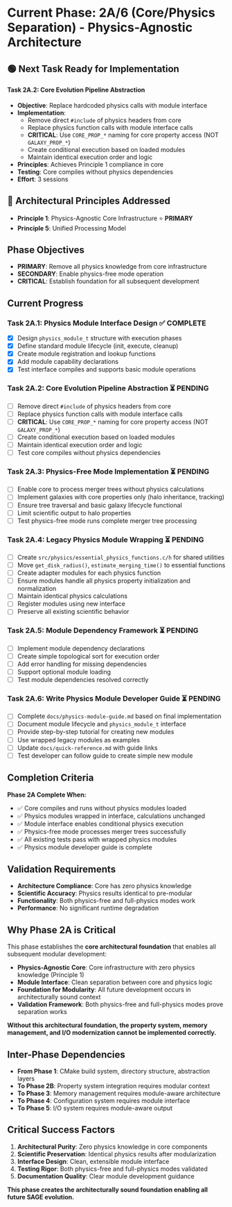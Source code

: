 <!-- Purpose: Current project phase context -->
<!-- Update Rules:
- 500-word limit!
- Include:
  • Phase objectives
  • Current progress as a checklist
  • Completion criteria
  • Inter-phase dependencies
- At major phase completion archive as phase-[X].md and refresh for next phase
-->

# Current Phase: 2A/6 (Core/Physics Separation) - Physics-Agnostic Architecture

## 🟢 Next Task Ready for Implementation
#### Task 2A.2: Core Evolution Pipeline Abstraction
- **Objective**: Replace hardcoded physics calls with module interface
- **Implementation**:
  - Remove direct `#include` of physics headers from core
  - Replace physics function calls with module interface calls
  - **CRITICAL**: Use `CORE_PROP_*` naming for core property access (NOT `GALAXY_PROP_*`)
  - Create conditional execution based on loaded modules
  - Maintain identical execution order and logic
- **Principles**: Achieves Principle 1 compliance in core
- **Testing**: Core compiles without physics dependencies
- **Effort**: 3 sessions

## 🎯 Architectural Principles Addressed
- **Principle 1**: Physics-Agnostic Core Infrastructure ⭐ **PRIMARY**
- **Principle 5**: Unified Processing Model

## Phase Objectives
- **PRIMARY**: Remove all physics knowledge from core infrastructure
- **SECONDARY**: Enable physics-free mode operation
- **CRITICAL**: Establish foundation for all subsequent development

## Current Progress

### Task 2A.1: Physics Module Interface Design ✅ COMPLETE
- [x] Design `physics_module_t` structure with execution phases
- [x] Define standard module lifecycle (init, execute, cleanup)
- [x] Create module registration and lookup functions
- [x] Add module capability declarations
- [x] Test interface compiles and supports basic module operations

### Task 2A.2: Core Evolution Pipeline Abstraction ⏳ PENDING
- [ ] Remove direct `#include` of physics headers from core
- [ ] Replace physics function calls with module interface calls
- [ ] **CRITICAL**: Use `CORE_PROP_*` naming for core property access (NOT `GALAXY_PROP_*`)
- [ ] Create conditional execution based on loaded modules
- [ ] Maintain identical execution order and logic
- [ ] Test core compiles without physics dependencies

### Task 2A.3: Physics-Free Mode Implementation ⏳ PENDING
- [ ] Enable core to process merger trees without physics calculations
- [ ] Implement galaxies with core properties only (halo inheritance, tracking)
- [ ] Ensure tree traversal and basic galaxy lifecycle functional
- [ ] Limit scientific output to halo properties
- [ ] Test physics-free mode runs complete merger tree processing

### Task 2A.4: Legacy Physics Module Wrapping ⏳ PENDING
- [ ] Create `src/physics/essential_physics_functions.c/h` for shared utilities
- [ ] Move `get_disk_radius()`, `estimate_merging_time()` to essential functions
- [ ] Create adapter modules for each physics function
- [ ] Ensure modules handle all physics property initialization and normalization
- [ ] Maintain identical physics calculations
- [ ] Register modules using new interface
- [ ] Preserve all existing scientific behavior

### Task 2A.5: Module Dependency Framework ⏳ PENDING
- [ ] Implement module dependency declarations
- [ ] Create simple topological sort for execution order
- [ ] Add error handling for missing dependencies
- [ ] Support optional module loading
- [ ] Test module dependencies resolved correctly

### Task 2A.6: Write Physics Module Developer Guide ⏳ PENDING
- [ ] Complete `docs/physics-module-guide.md` based on final implementation
- [ ] Document module lifecycle and `physics_module_t` interface
- [ ] Provide step-by-step tutorial for creating new modules
- [ ] Use wrapped legacy modules as examples
- [ ] Update `docs/quick-reference.md` with guide links
- [ ] Test developer can follow guide to create simple new module

## Completion Criteria
**Phase 2A Complete When:**
- ✅ Core compiles and runs without physics modules loaded
- ✅ Physics modules wrapped in interface, calculations unchanged
- ✅ Module interface enables conditional physics execution
- ✅ Physics-free mode processes merger trees successfully
- ✅ All existing tests pass with wrapped physics modules
- ✅ Physics module developer guide is complete

## Validation Requirements
- **Architecture Compliance**: Core has zero physics knowledge
- **Scientific Accuracy**: Physics results identical to pre-modular
- **Functionality**: Both physics-free and full-physics modes work
- **Performance**: No significant runtime degradation

## Why Phase 2A is Critical
This phase establishes the **core architectural foundation** that enables all subsequent modular development:

- **Physics-Agnostic Core**: Core infrastructure with zero physics knowledge (Principle 1)
- **Module Interface**: Clean separation between core and physics logic
- **Foundation for Modularity**: All future development occurs in architecturally sound context
- **Validation Framework**: Both physics-free and full-physics modes prove separation works

**Without this architectural foundation, the property system, memory management, and I/O modernization cannot be implemented correctly.**

## Inter-Phase Dependencies
- **From Phase 1**: CMake build system, directory structure, abstraction layers
- **To Phase 2B**: Property system integration requires modular context
- **To Phase 3**: Memory management requires module-aware architecture
- **To Phase 4**: Configuration system requires module interface
- **To Phase 5**: I/O system requires module-aware output

## Critical Success Factors
1. **Architectural Purity**: Zero physics knowledge in core components
2. **Scientific Preservation**: Identical physics results after modularization
3. **Interface Design**: Clean, extensible module interface
4. **Testing Rigor**: Both physics-free and full-physics modes validated
5. **Documentation Quality**: Clear module development guidance

**This phase creates the architecturally sound foundation enabling all future SAGE evolution.**